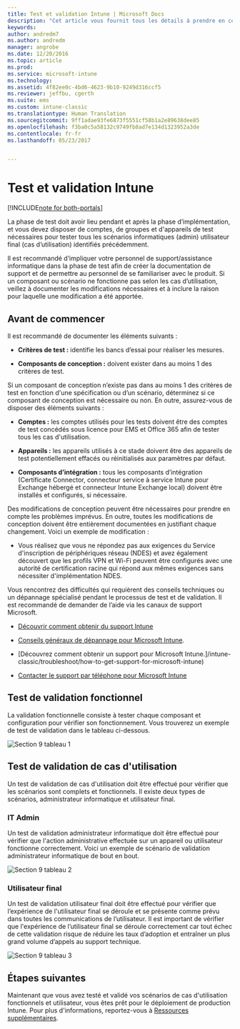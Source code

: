 ```yaml
---
title: Test et validation Intune | Microsoft Docs
description: "Cet article vous fournit tous les détails à prendre en considération lors du test et de la validation des solutions Intune sur cloud uniquement dans votre environnement."
keywords: 
author: andredm7
ms.author: andredm
manager: angrobe
ms.date: 12/20/2016
ms.topic: article
ms.prod: 
ms.service: microsoft-intune
ms.technology: 
ms.assetid: 4f82ee0c-4bd6-4623-9b10-9249d316ccf5
ms.reviewer: jeffbu, cgerth
ms.suite: ems
ms.custom: intune-classic
ms.translationtype: Human Translation
ms.sourcegitcommit: 9ff1adae93fe6873f5551cf58b1a2e89638dee85
ms.openlocfilehash: f3ba0c5a58132c9749fb8ad7e134d1323952a3de
ms.contentlocale: fr-fr
ms.lasthandoff: 05/23/2017


---
```


# <a name="intune-testing-and-validation"></a>Test et validation Intune

[!INCLUDE[note for both-portals](../includes/note-for-both-portals.md)]

La phase de test doit avoir lieu pendant et après la phase d’implémentation, et vous devez disposer de comptes, de groupes et d'appareils de test nécessaires pour tester tous les scénarios informatiques (admin) utilisateur final (cas d’utilisation) identifiés précédemment.

Il est recommandé d’impliquer votre personnel de support/assistance informatique dans la phase de test afin de créer la documentation de support et de permettre au personnel de se familiariser avec le produit. Si un composant ou scénario ne fonctionne pas selon les cas d’utilisation, veillez à documenter les modifications nécessaires et à inclure la raison pour laquelle une modification a été apportée.

## <a name="before-you-begin"></a>Avant de commencer

Il est recommandé de documenter les éléments suivants :

-   **Critères de test :** identifie les bancs d’essai pour réaliser les mesures.

-   **Composants de conception :** doivent exister dans au moins 1 des critères de test.

Si un composant de conception n’existe pas dans au moins 1 des critères de test en fonction d'une spécification ou d’un scénario, déterminez si ce composant de conception est nécessaire ou non. En outre, assurez-vous de disposer des éléments suivants :

-   **Comptes :** les comptes utilisés pour les tests doivent être des comptes de test concédés sous licence pour EMS et Office 365 afin de tester tous les cas d'utilisation.

-   **Appareils :** les appareils utilisés à ce stade doivent être des appareils de test potentiellement effacés ou réinitialisés aux paramètres par défaut.

-   **Composants d’intégration :** tous les composants d’intégration (Certificate Connector, connecteur service à service Intune pour Exchange hébergé et connecteur Intune Exchange local) doivent être installés et configurés, si nécessaire.

Des modifications de conception peuvent être nécessaires pour prendre en compte les problèmes imprévus. En outre, toutes les modifications de conception doivent être entièrement documentées en justifiant chaque changement. Voici un exemple de modification :

-   Vous réalisez que vous ne répondez pas aux exigences du Service d'inscription de périphériques réseau (NDES) et avez également découvert que les profils VPN et Wi-Fi peuvent être configurés avec une autorité de certification racine qui répond aux mêmes exigences sans nécessiter d'implémentation NDES.

Vous rencontrez des difficultés qui requièrent des conseils techniques ou un dépannage spécialisé pendant le processus de test et de validation. Il est recommandé de demander de l’aide via les canaux de support Microsoft.

-   [Découvrir comment obtenir du support Intune](/intune-classic/troubleshoot/how-to-get-support-for-microsoft-intune)

-   [Conseils généraux de dépannage pour Microsoft Intune](/intune-classic/troubleshoot/general-troubleshooting-tips-for-microsoft-intune).

-   [Découvrez comment obtenir un support pour Microsoft Intune.]/intune-classic/troubleshoot/how-to-get-support-for-microsoft-intune)

-   [Contacter le support par téléphone pour Microsoft Intune](/intune-classic/troubleshoot/contact-assisted-phone-support-for-microsoft-intune)

## <a name="functional-validation-testing"></a>Test de validation fonctionnel

La validation fonctionnelle consiste à tester chaque composant et configuration pour vérifier son fonctionnement. Vous trouverez un exemple de test de validation dans le tableau ci-dessous.

![Section 9 tableau 1](../media/section-9-image-1-table.PNG)

## <a name="use-case-validation-testing"></a>Test de validation de cas d'utilisation

Un test de validation de cas d'utilisation doit être effectué pour vérifier que les scénarios sont complets et fonctionnels. Il existe deux types de scénarios, administrateur informatique et utilisateur final.

### <a name="it-admin"></a>IT Admin

Un test de validation administrateur informatique doit être effectué pour vérifier que l'action administrative effectuée sur un appareil ou utilisateur fonctionne correctement. Voici un exemple de scénario de validation administrateur informatique de bout en bout.

![Section 9 tableau 2](../media/section-9-image-2-table.PNG)

### <a name="end-user"></a>Utilisateur final

Un test de validation utilisateur final doit être effectué pour vérifier que l’expérience de l'utilisateur final se déroule et se présente comme prévu dans toutes les communications de l’utilisateur. Il est important de vérifier que l'expérience de l’utilisateur final se déroule correctement car tout échec de cette validation risque de réduire les taux d’adoption et entraîner un plus grand volume d’appels au support technique.

![Section 9 tableau 3](../media/section-9-image-3-table.PNG)

## <a name="next-steps"></a>Étapes suivantes

Maintenant que vous avez testé et validé vos scénarios de cas d'utilisation fonctionnels et utilisateur, vous êtes prêt pour le déploiement de production Intune. Pour plus d'informations, reportez-vous à [Ressources supplémentaires](additional-resources.md).

